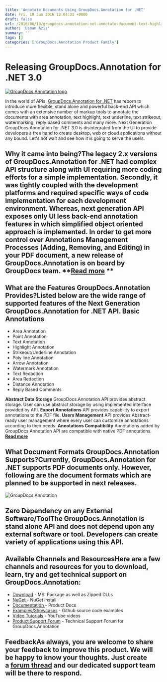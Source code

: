 ```yaml
---
title: 'Annotate Documents Using GroupDocs.Annotation for .NET'
date: Fri, 10 Jun 2016 12:04:31 +0000
draft: false
url: /2016/06/10/groupdocs-annotation-net-annotate-document-text-highlight-strikeout-comments-point-area-polyline-arrow-distance-redaction/
author: 'Usman Aziz'
summary: ''
tags: []
categories: ['GroupDocs.Annotation Product Family']
---
```


# Releasing GroupDocs.Annotation for .NET 3.0

[![GroupDocs Annotation logo](https://blog.groupdocs.com/wp-content/uploads/sites/4/2016/06/groupdocs-annotation.png)](http://www.groupdocs.com/dot-net/document-annotation-library)

In the world of APIs, [GroupDocs.Annotation for .NET](http://www.groupdocs.com/dot-net/document-annotation-library) has reborn to introduce more flexible, stand alone and powerful back-end API which comes with an extensive number of markup tools to annotate the documents with area annotation, text highlight, text underline, text strikeout, watermarking, reply based comments and many more. Next Generation GroupDocs.Annotation for .NET 3.0 is disintegrated from the UI to provide developers a free hand to create desktop, web or cloud applications without any bound. Let's not wait and see how it is going to serve the users.

## Why it came into being?The legacy 2.x versions of GroupDocs.Annotation for .NET had complex API structure along with UI requiring more coding efforts for a simple implementation. Secondly, it was tightly coupled with the development platforms and required specific ways of code implementation for each development environment. Whereas, next generation API exposes only UI less back-end annotation features in which simplified object oriented approach is implemented. In order to get more control over Annotations Management Processes (Adding, Removing, and Editing) in your PDF document, a new release of GroupDocs.Annotation is on board by GroupDocs team. **[Read more](http://www.groupdocs.com/docs/display/annotationnet/Introducing+GroupDocs.Annotation+for+.NET) **

## What are the Features GroupDocs.Annotation Provides?Listed below are the wide range of supported features of the Next Generation GroupDocs.Annotation for .NET API. **Basic Annotations**

*   Area Annotation
*   Point Annotation
*   Text Annotation
*   Highlight Annotation
*   Strikeout/Underline Annotation
*   Poly line Annotation
*   Arrow Annotation
*   Watermark Annotation
*   Text Redaction
*   Area Redaction
*   Distance Annotation
*   Reply Based Comments

**Abstract Data Storage** GroupDocs.Annotation API provides abstract storage. User can use abstract storage by using implemented interface provided by API. **Export Annotations** API provides capability to export annotations to the PDF file. **Users Management** API provides Abstract-ready user management where every user can customize annotations according to their needs. **Annotations Compatibility** Annotations added by GroupDocs.Annotation API are compatible with native PDF annotations. **[Read more](http://www.groupdocs.com/docs/display/annotationnet/Features+Overview)**

## What Document Formats GroupDocs.Annotation Supports?Currently, GroupDocs.Annotation for .NET supports PDF documents only. However, following are the document formats which are planned to be supported in next releases.

![GroupDocs Annotation](https://blog.groupdocs.com/wp-content/uploads/sites/4/2016/06/Annotation_supported_formats2.png)

## Zero Dependency on any External Software/ToolThe GroupDocs.Annotation is stand alone API and does not depend upon any external software or tool. Developers can create variety of applications using this API.

## Available Channels and ResourcesHere are a few channels and resources for you to download, learn, try and get technical support on GroupDocs.Annotation:

*   [Download](http://groupdocs.com/Community/files/8/.net-libraries/groupdocs_annotation_for_.net/default.aspx) - MSI Package as well as Zipped DLLs
*   [NuGet ](https://www.nuget.org/packages/groupdocs-annotation-dotnet/)\- NuGet install
*   [Documentation ](http://www.groupdocs.com/docs/display/annotationnet/Getting+Started)\- Product Docs
*   [Examples/Showcases](https://github.com/groupdocs-annotation/GroupDocs.Annotation-for-.NET "examples,showcases") - Github source code examples
*   [Video Tutorials](https://www.youtube.com/channel/UC5zdCdyWw7gP2Y0_H6klwOA "video tutorials") - YouTube videos
*   [Product Support Forum](http://groupdocs.com/Community/forums/groupdocs.annotation-product-family/5/showforum.aspx "Support forum") - Technical Support Forum for GroupDocs.Annotation

## FeedbackAs always, you are welcome to share your feedback to improve this product. We will be happy to know your thoughts. Just create a [forum thread](http://groupdocs.com/Community/forums/groupdocs.annotation-product-family/5/showforum.aspx) and our dedicated support team will be there to respond.




